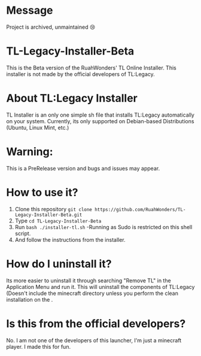 # Message 
Project is archived, unmaintained 😢


# TL-Legacy-Installer-Beta
This is the Beta version of the RuahWonders' TL Online Installer. This installer is not made by the official developers of TL:Legacy.

# About TL:Legacy Installer
TL Installer is an only one simple sh file that installs TL:Legacy automatically on your system. Currently, its only supported on Debian-based Distributions (Ubuntu, Linux Mint, etc.)

# Warning:
This is a PreRelease version and bugs and issues may appear.

# How to use it?
1. Clone this repository 
``git clone https://github.com/RuahWonders/TL-Legacy-Installer-Beta.git``
2. Type ``cd TL-Legacy-Installer-Beta``
3. Run ``bash ./installer-tl.sh``
-Running as Sudo is restricted on this shell script.
4. And follow the instructions from the installer.

# How do I uninstall it?
Its more easier to uninstall it through searching "Remove TL" in the Application Menu and run it. This will uninstall the components of TL:Legacy (Doesn't include the minecraft directory unless you perform the clean installation on the . 

# Is this from the official developers?
No. I am not one of the developers of this launcher, I'm just a minecraft player. I made this for fun.

